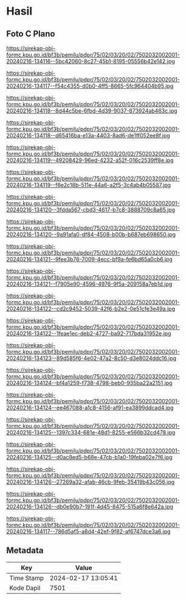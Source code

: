 # Hasil

## Foto C Plano

https://sirekap-obj-formc.kpu.go.id/bf3b/pemilu/pdpr/75/02/03/20/02/7502032002001-20240216-134116--5bc42060-8c27-45b1-8195-05556b42e142.jpg

https://sirekap-obj-formc.kpu.go.id/bf3b/pemilu/pdpr/75/02/03/20/02/7502032002001-20240216-134117--f54c4355-d0b0-4ff5-8665-5fc964404b95.jpg

https://sirekap-obj-formc.kpu.go.id/bf3b/pemilu/pdpr/75/02/03/20/02/7502032002001-20240216-134118--8d44c5be-6fbd-4d39-9037-873924ab463c.jpg

https://sirekap-obj-formc.kpu.go.id/bf3b/pemilu/pdpr/75/02/03/20/02/7502032002001-20240216-134118--d65416ba-e13a-4403-8ad6-de1ff052ee8f.jpg

https://sirekap-obj-formc.kpu.go.id/bf3b/pemilu/pdpr/75/02/03/20/02/7502032002001-20240216-134119--49208429-96ed-4232-a52f-016c2539ff8e.jpg

https://sirekap-obj-formc.kpu.go.id/bf3b/pemilu/pdpr/75/02/03/20/02/7502032002001-20240216-134119--f6e2c18b-511e-44a6-a2f5-3c4ab4b05587.jpg

https://sirekap-obj-formc.kpu.go.id/bf3b/pemilu/pdpr/75/02/03/20/02/7502032002001-20240216-134120--3fdda567-cbd3-4617-b7c8-3888709c8a65.jpg

https://sirekap-obj-formc.kpu.go.id/bf3b/pemilu/pdpr/75/02/03/20/02/7502032002001-20240216-134120--9a91afa0-df84-4508-b00b-b687eb698650.jpg

https://sirekap-obj-formc.kpu.go.id/bf3b/pemilu/pdpr/75/02/03/20/02/7502032002001-20240216-134121--9fee3b76-7009-4ecc-bf9a-fe6bd65a0cb6.jpg

https://sirekap-obj-formc.kpu.go.id/bf3b/pemilu/pdpr/75/02/03/20/02/7502032002001-20240216-134121--f7905e90-4596-4976-9f5a-209158a7eb1d.jpg

https://sirekap-obj-formc.kpu.go.id/bf3b/pemilu/pdpr/75/02/03/20/02/7502032002001-20240216-134122--cd2c9452-5039-42f6-b2e2-0e51cfe3e49a.jpg

https://sirekap-obj-formc.kpu.go.id/bf3b/pemilu/pdpr/75/02/03/20/02/7502032002001-20240216-134122--1feae1ec-deb2-4727-ba92-717bda31952e.jpg

https://sirekap-obj-formc.kpu.go.id/bf3b/pemilu/pdpr/75/02/03/20/02/7502032002001-20240216-134123--89d585f6-4e02-47a2-8c50-d3e8024ddc16.jpg

https://sirekap-obj-formc.kpu.go.id/bf3b/pemilu/pdpr/75/02/03/20/02/7502032002001-20240216-134124--bf4a1259-f738-4798-beb0-935ba22a2151.jpg

https://sirekap-obj-formc.kpu.go.id/bf3b/pemilu/pdpr/75/02/03/20/02/7502032002001-20240216-134124--ee467088-a1c8-4156-af91-ea3899ddcad4.jpg

https://sirekap-obj-formc.kpu.go.id/bf3b/pemilu/pdpr/75/02/03/20/02/7502032002001-20240216-134125--1397c334-681e-48d1-8255-e566b32cd478.jpg

https://sirekap-obj-formc.kpu.go.id/bf3b/pemilu/pdpr/75/02/03/20/02/7502032002001-20240216-134125--d0ac8ed5-b68e-47cb-b1a0-19feba02e7f6.jpg

https://sirekap-obj-formc.kpu.go.id/bf3b/pemilu/pdpr/75/02/03/20/02/7502032002001-20240216-134126--27269a32-afab-46cb-9feb-35419b43c056.jpg

https://sirekap-obj-formc.kpu.go.id/bf3b/pemilu/pdpr/75/02/03/20/02/7502032002001-20240216-134126--db0e90b7-191f-4d45-8475-515a6f8e642a.jpg

https://sirekap-obj-formc.kpu.go.id/bf3b/pemilu/pdpr/75/02/03/20/02/7502032002001-20240216-134117--786d5af5-a8d4-42ef-9f82-af6747dce3a6.jpg


## Metadata

| Key        | Value               |
| ---------- | ------------------- |
| Time Stamp | 2024-02-17 13:05:41 |
| Kode Dapil | 7501                |



